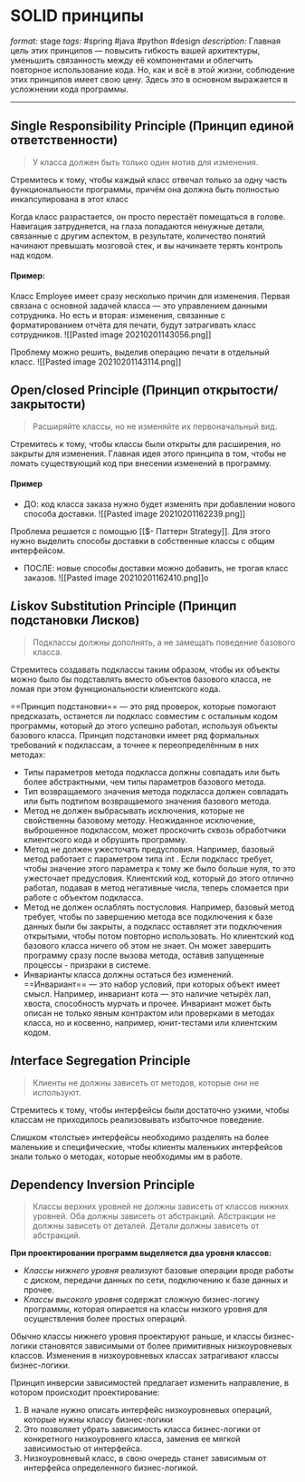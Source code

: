 # SOLID принципы
*format:* stage
*tags:* #spring #java #python #design 
*description:* Главная цель этих принципов — повысить гибкость вашей архитектуры, уменьшить связанность между её компонентами и облегчить повторное использование кода. Но, как и всё в этой жизни, соблюдение этих принципов имеет свою цену. Здесь это в основном выражается в усложнении кода программы.

---
## *S*ingle Responsibility Principle (Принцип единой ответственности)
>У класса должен быть только один мотив для изменения.

Стремитесь к тому, чтобы каждый класс отвечал только за одну часть функциональности программы, причём она
должна быть полностью инкапсулирована в этот класс

Когда класс разрастается, он просто перестаёт помещаться в голове. Навигация затрудняется, на глаза попадаются ненужные детали, связанные с другим аспектом, в результате, количество понятий начинают превышать мозговой стек, и вы начинаете терять контроль над кодом.

#### Пример:
Класс Employee имеет сразу несколько причин для изменения. Первая связана с основной задачей класса — это управлением данными сотрудника. Но есть и вторая: изменения, связанные с форматированием отчёта для
печати, будут затрагивать класс сотрудников.
![[Pasted image 20210201143056.png]]

Проблему можно решить, выделив операцию печати в отдельный класс.
![[Pasted image 20210201143114.png]]

## *O*pen/closed Principle (Принцип открытости/закрытости)
> Расширяйте классы, но не изменяйте их первоначальный вид.

Стремитесь к тому, чтобы классы были открыты для расширения, но закрыты для изменения. Главная идея этого принципа в том, чтобы не ломать существующий код при внесении изменений в программу.

#### Пример
- ДО: код класса заказа нужно будет изменять при добавлении нового способа доставки. ![[Pasted image 20210201162239.png]]

Проблема решается с помощью [[$- Паттерн Strategy]]. Для этого нужно выделить способы доставки в собственные классы с общим интерфейсом.
- ПОСЛЕ: новые способы доставки можно добавить, не трогая класс заказов. ![[Pasted image 20210201162410.png]]о

## *L*iskov Substitution Principle (Принцип подстановки Лисков)
> Подклассы должны дополнять, а не замещать поведение базового класса.

Стремитесь создавать подклассы таким образом, чтобы их объекты можно было бы подставлять вместо объектов базового класса, не ломая при этом функциональности клиентского кода.

==Принцип подстановки== — это ряд проверок, которые помогают предсказать, останется ли подкласс совместим с остальным кодом программы, который до этого успешно работал, используя объекты базового класса. Принцип подстановки имеет ряд формальных требований к подклассам, а точнее к переопределённым в них методах:
- Типы параметров метода подкласса должны совпадать или быть более абстрактными, чем типы параметров базового метода.
- Тип возвращаемого значения метода подкласса должен совпадать или быть подтипом возвращаемого значения базового метода. 
- Метод не должен выбрасывать исключения, которые не свойственны базовому методу. Неожиданное исключение, выброшенное подклассом, может проскочить сквозь обработчики клиентского кода и обрушить программу.
- Метод не должен ужесточать предусловия. Например, базовый метод работает с параметром типа int . Если подкласс требует, чтобы значение этого параметра к тому же было больше нуля, то это ужесточает предусловия. Клиентский код, который до этого отлично работал, подавая в метод негативные числа, теперь сломается при работе с объектом подкласса.
- Метод не должен ослаблять постусловия.  Например, базовый метод требует, чтобы по завершению метода все подключения к базе данных были бы закрыты, а подкласс оставляет эти подключения открытыми, чтобы потом повторно использовать. Но клиентский код базового класса ничего об этом не знает. Он может завершить программу сразу после вызова метода, оставив запущенные процессы - призраки в системе.
- Инварианты класса должны остаться без изменений. ==Инвариант== — это набор условий, при которых объект имеет смысл. Например, инвариант кота — это наличие четырёх лап, хвоста, способность мурчать и прочее. Инвариант может быть описан не только явным контрактом или проверками в методах класса, но и косвенно, например, юнит-тестами или клиентским кодом.

## *I*nterface Segregation Principle
>Клиенты не должны зависеть от методов, которые они не используют.

Стремитесь к тому, чтобы интерфейсы были достаточно узкими, чтобы классам не приходилось реализовывать избыточное поведение.

Слишком «толстые» интерфейсы необходимо разделять на более маленькие и специфические, чтобы клиенты маленьких интерфейсов знали только о методах, которые необходимы им в работе.

## *D*ependency Inversion Principle
> Классы верхних уровней не должны зависеть от классов нижних уровней. Оба должны зависеть от абстракций. Абстракции не должны зависеть от деталей. Детали должны зависеть от абстракций.

**При проектировании программ выделяется два уровня классов:**
- *Классы нижнего уровня* реализуют базовые операции вроде работы с диском, передачи данных по сети, подключению к базе данных и прочее.
- *Классы высокого уровня* содержат сложную бизнес-логику программы, которая опирается на классы низкого уровня для осуществления более простых операций.

Обычно классы нижнего уровня проектируют раньше, и классы бизнес-логики становятся зависимыми от более примитивных низкоуровневых классов. Изменения в низкоуровневых классах затрагивают классы бизнес-логики.

Принцип инверсии зависимостей предлагает изменить направление, в котором происходит проектирование:
1. В начале нужно описать интерфейс низкоуровневых операций, которые нужны классу бизнес-логики
2. Это позволяет убрать зависимость класса бизнес-логики от конкретного низкоуровнего класса, заменив ее мягкой зависимостью от интерфейса.
3. Низкоуровневый класс, в свою очередь станет зависимым от интерфейса определенного бизнес-логикой.